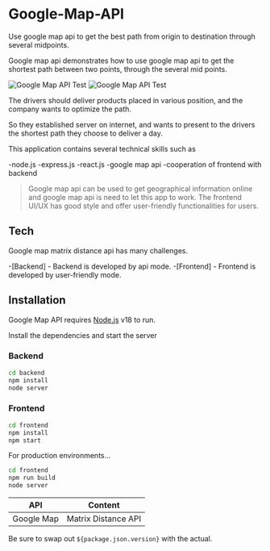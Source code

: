 # Google-Map-API
Use google map api to get the best path from origin to destination through several midpoints.

Google map api demonstrates how to use google map api to get the shortest path between two points, through the several mid points.

![Google Map API Test](https://github.com/seniorcoder72/Google-Map-API/blob/master/refs/Frontend-1.png?raw=true)
![Google Map API Test](https://github.com/seniorcoder72/Google-Map-API/blob/master/refs/Frontend-2.png?raw=true)

The drivers should deliver products placed in various position, and the company wants to optimize the path.

So they established server on internet, and wants to present to the drivers the shortest path they choose to deliver a day.

This application contains several technical skills such as 

-node.js
-express.js
-react.js
-google map api
-cooperation of frontend with backend

>Google map api can be used to get geographical information online
>and google map api is need to let this app to work.
>The frontend UI/UX has good style and offer user-friendly functionalities for users.

## Tech

Google map matrix distance api has many challenges.

-[Backend] - Backend is developed by api mode.
-[Frontend] - Frontend is developed by user-friendly mode.

## Installation

Google Map API requires [Node.js](https://nodejs.org/) v18 to run.

Install the dependencies and start the server

### Backend

```sh
cd backend
npm install
node server
```

### Frontend
```sh
cd frontend
npm install
npm start
```

For production environments...
```sh
cd frontend
npm run build
node server
```

| API | Content |
| ------- | ------- |
| Google Map | Matrix Distance API |

Be sure to swap out `${package.json.version}` with the actual.

